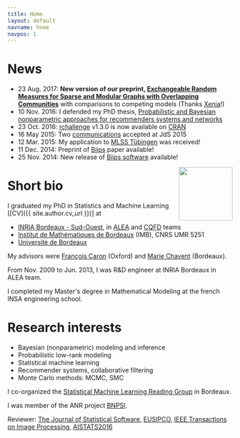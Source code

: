 ```yaml
---
title: Home
layout: default
navname: home
navpos: 1
---
```



News
====
- 23 Aug. 2017: **New version of our preprint, [Exchangeable Random Measures for Sparse and Modular Graphs with Overlapping Communities](http://arxiv.org/abs/1602.02114v2)** with comparisons to competing models (Thanks [Xenia](https://www.linkedin.com/in/xenia-miscouridou-69388582/)!)
- 10 Nov. 2016: I defended my PhD thesis, [Probabilistic and Bayesian nonparametric approaches for recommenders systems and networks](pub.html)
- 23 Oct. 2016: [rchallenge](https://adrtod.github.io/rchallenge/) v1.3.0 is now available on [CRAN](http://cran.r-project.org/web/packages/rchallenge/)
- 16 May 2015: Two [communications](com.html) accepted at JdS 2015
- 12 Mar. 2015: My application to [MLSS Tübingen](http://mlss.tuebingen.mpg.de/2015/index.html) was received!
- 11 Dec. 2014: Preprint of [Biips](pub.html) paper available!
- 25 Nov. 2014: New release of [Biips software](https://biips.github.io/) available!


<img src="https://github.com/adrtod.png" style="float:right;height:120px;">

Short bio
=========

I graduated my PhD in Statistics and Machine Learning [[CV]({{ site.author.cv_url }})] at

- [INRIA Bordeaux - Sud-Ouest](http://www.inria.fr/centre/bordeaux), in [ALEA](http://alea.bordeaux.inria.fr/) and [CQFD](http://www.inria.fr/en/teams/cqfd) teams
- [Institut de Mathématiques de Bordeaux](http://www.math.u-bordeaux.fr/) (IMB), CNRS UMR 5251
- [Université de Bordeaux](http://www.u-bordeaux.fr/)

My advisors were [François Caron](http://www.stats.ox.ac.uk/~caron/) (Oxford) and [Marie Chavent](http://www.math.u-bordeaux.fr/~machaven/) (Bordeaux).

From Nov. 2009 to Jun. 2013, I was R&D engineer at INRIA Bordeaux in ALEA team.

I completed my Master's degree in Mathematical Modeling at the french INSA engineering school.


Research interests
=========

* Bayesian (nonparametric) modeling and inference
* Probabilistic low-rank modeling
* Statistical machine learning
* Recommender systems, collaborative filtering
* Monte Carlo methods: MCMC, SMC

I co-organized the [Statistical Machine Learning Reading Group](http://www.math.u-bordeaux.fr/~machaven/smiling/) in Bordeaux.

I was member of the ANR project [BNPSI](https://project.inria.fr/bnpsi/).

Reviewer: [The Journal of Statistical Software](http://www.jstatsoft.org/), [EUSIPCO](http://www.eusipco2015.org/), [IEEE Transactions on Image Processing](http://www.signalprocessingsociety.org/publications/periodicals/image-processing/), [AISTATS2016](http://www.aistats.org/)
